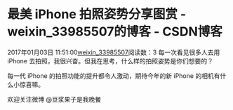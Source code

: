 # 最美 iPhone 拍照姿势分享图赏 - weixin_33985507的博客 - CSDN博客
2017年01月03日 11:51:00[weixin_33985507](https://me.csdn.net/weixin_33985507)阅读数：3
每一次看见很多人去用 iPhone 去拍照，我很兴奋。但我在思考，什么样的拍照姿势是你们想要的？


每一代 iPhone 的拍照功能的提升都令人激动，期待今年的新 iPhone 的相机有什么小惊喜嘛。
> 
欢迎关注微博 @豆浆果子是我晚餐

